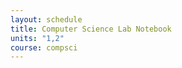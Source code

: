 ```yaml
---
layout: schedule
title: Computer Science Lab Notebook
units: "1,2"
course: compsci
---
```


<link rel = "stylesheet" href="index.css">
